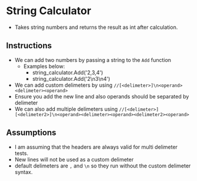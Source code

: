 
# String Calculator
- Takes string numbers and returns the result as int after calculation.

## Instructions
- We can add two numbers by passing a string to the `Add` function
    - Examples below:
        - string_calculator.Add('2,3,4')
        - string_calculator.Add('2\n3\n4')
- We can add custom delimeters by using `//[<delimeter>]\n<operand><delimeter><operand>`
- Ensure you add the new line and also operands should be separated by delimeter
- We can also add multiple delimeters using `//[<delimeter>][<delimeter2>]\n<operand><delimeter><operand><delimeter2><operand>`

## Assumptions
- I am assuming that the headers are always valid for multi delimeter tests.
- New lines will not be used as a custom delimeter
- default delimeters are `,` and `\n` so they run without the custom delimeter syntax.